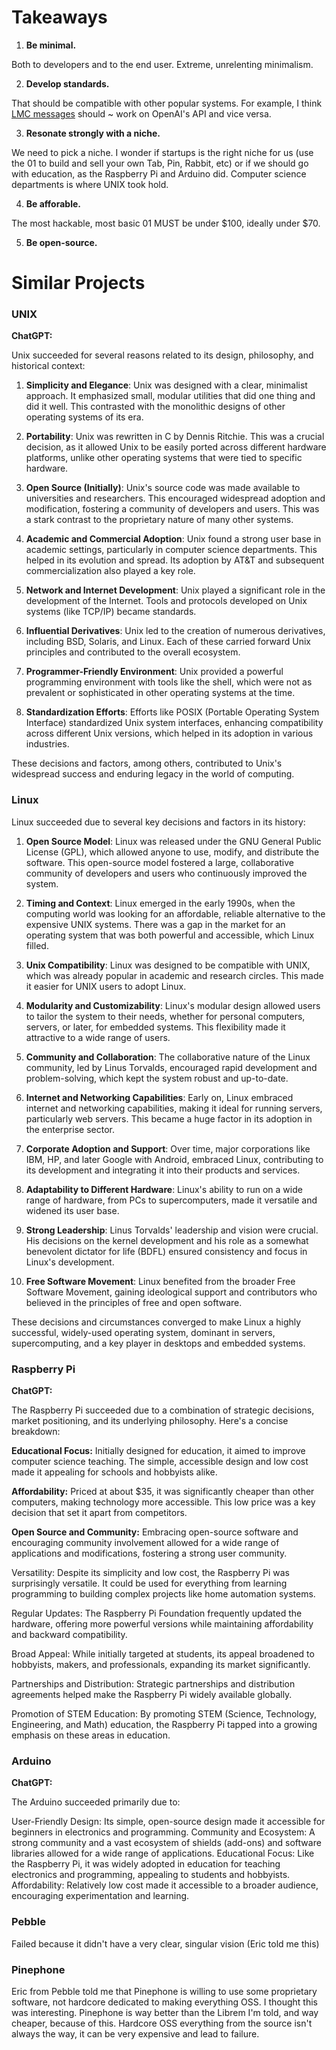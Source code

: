# Takeaways

1. **Be minimal.**

Both to developers and to the end user. Extreme, unrelenting minimalism.

2. **Develop standards.**

That should be compatible with other popular systems. For example, I think [LMC messages](https://docs.openinterpreter.com/protocols/lmc-messages) should ~ work on OpenAI's API and vice versa.

3. **Resonate strongly with a niche.**

We need to pick a niche. I wonder if startups is the right niche for us (use the 01 to build and sell your own Tab, Pin, Rabbit, etc) or if we should go with education, as the Raspberry Pi and Arduino did. Computer science departments is where UNIX took hold.

4. **Be afforable.**

The most hackable, most basic 01 MUST be under $100, ideally under $70.

5. **Be open-source.**

# Similar Projects

### UNIX

**ChatGPT:**

Unix succeeded for several reasons related to its design, philosophy, and historical context:

1. **Simplicity and Elegance**: Unix was designed with a clear, minimalist approach. It emphasized small, modular utilities that did one thing and did it well. This contrasted with the monolithic designs of other operating systems of its era.

2. **Portability**: Unix was rewritten in C by Dennis Ritchie. This was a crucial decision, as it allowed Unix to be easily ported across different hardware platforms, unlike other operating systems that were tied to specific hardware.

3. **Open Source (Initially)**: Unix's source code was made available to universities and researchers. This encouraged widespread adoption and modification, fostering a community of developers and users. This was a stark contrast to the proprietary nature of many other systems.

4. **Academic and Commercial Adoption**: Unix found a strong user base in academic settings, particularly in computer science departments. This helped in its evolution and spread. Its adoption by AT&T and subsequent commercialization also played a key role.

5. **Network and Internet Development**: Unix played a significant role in the development of the Internet. Tools and protocols developed on Unix systems (like TCP/IP) became standards.

6. **Influential Derivatives**: Unix led to the creation of numerous derivatives, including BSD, Solaris, and Linux. Each of these carried forward Unix principles and contributed to the overall ecosystem.

7. **Programmer-Friendly Environment**: Unix provided a powerful programming environment with tools like the shell, which were not as prevalent or sophisticated in other operating systems at the time.

8. **Standardization Efforts**: Efforts like POSIX (Portable Operating System Interface) standardized Unix system interfaces, enhancing compatibility across different Unix versions, which helped in its adoption in various industries.

These decisions and factors, among others, contributed to Unix's widespread success and enduring legacy in the world of computing.

### Linux

Linux succeeded due to several key decisions and factors in its history:

1. **Open Source Model**: Linux was released under the GNU General Public License (GPL), which allowed anyone to use, modify, and distribute the software. This open-source model fostered a large, collaborative community of developers and users who continuously improved the system.

2. **Timing and Context**: Linux emerged in the early 1990s, when the computing world was looking for an affordable, reliable alternative to the expensive UNIX systems. There was a gap in the market for an operating system that was both powerful and accessible, which Linux filled.

3. **Unix Compatibility**: Linux was designed to be compatible with UNIX, which was already popular in academic and research circles. This made it easier for UNIX users to adopt Linux.

4. **Modularity and Customizability**: Linux's modular design allowed users to tailor the system to their needs, whether for personal computers, servers, or later, for embedded systems. This flexibility made it attractive to a wide range of users.

5. **Community and Collaboration**: The collaborative nature of the Linux community, led by Linus Torvalds, encouraged rapid development and problem-solving, which kept the system robust and up-to-date.

6. **Internet and Networking Capabilities**: Early on, Linux embraced internet and networking capabilities, making it ideal for running servers, particularly web servers. This became a huge factor in its adoption in the enterprise sector.

7. **Corporate Adoption and Support**: Over time, major corporations like IBM, HP, and later Google with Android, embraced Linux, contributing to its development and integrating it into their products and services.

8. **Adaptability to Different Hardware**: Linux's ability to run on a wide range of hardware, from PCs to supercomputers, made it versatile and widened its user base.

9. **Strong Leadership**: Linus Torvalds' leadership and vision were crucial. His decisions on the kernel development and his role as a somewhat benevolent dictator for life (BDFL) ensured consistency and focus in Linux's development.

10. **Free Software Movement**: Linux benefited from the broader Free Software Movement, gaining ideological support and contributors who believed in the principles of free and open software.

These decisions and circumstances converged to make Linux a highly successful, widely-used operating system, dominant in servers, supercomputing, and a key player in desktops and embedded systems.

### Raspberry Pi

**ChatGPT:**

The Raspberry Pi succeeded due to a combination of strategic decisions, market positioning, and its underlying philosophy. Here's a concise breakdown:

**Educational Focus:** Initially designed for education, it aimed to improve computer science teaching. The simple, accessible design and low cost made it appealing for schools and hobbyists alike.

**Affordability:** Priced at about $35, it was significantly cheaper than other computers, making technology more accessible. This low price was a key decision that set it apart from competitors.

**Open Source and Community:** Embracing open-source software and encouraging community involvement allowed for a wide range of applications and modifications, fostering a strong user community.

Versatility: Despite its simplicity and low cost, the Raspberry Pi was surprisingly versatile. It could be used for everything from learning programming to building complex projects like home automation systems.

Regular Updates: The Raspberry Pi Foundation frequently updated the hardware, offering more powerful versions while maintaining affordability and backward compatibility.

Broad Appeal: While initially targeted at students, its appeal broadened to hobbyists, makers, and professionals, expanding its market significantly.

Partnerships and Distribution: Strategic partnerships and distribution agreements helped make the Raspberry Pi widely available globally.

Promotion of STEM Education: By promoting STEM (Science, Technology, Engineering, and Math) education, the Raspberry Pi tapped into a growing emphasis on these areas in education.

### Arduino

**ChatGPT:**

The Arduino succeeded primarily due to:

User-Friendly Design: Its simple, open-source design made it accessible for beginners in electronics and programming.
Community and Ecosystem: A strong community and a vast ecosystem of shields (add-ons) and software libraries allowed for a wide range of applications.
Educational Focus: Like the Raspberry Pi, it was widely adopted in education for teaching electronics and programming, appealing to students and hobbyists.
Affordability: Relatively low cost made it accessible to a broader audience, encouraging experimentation and learning.

### Pebble

Failed because it didn't have a very clear, singular vision (Eric told me this)

### Pinephone

Eric from Pebble told me that Pinephone is willing to use some proprietary software, not hardcore dedicated to making everything OSS. I thought this was interesting. Pinephone is way better than the Librem I'm told, and way cheaper, because of this. Hardcore OSS everything from the source isn't always the way, it can be very expensive and lead to failure.
